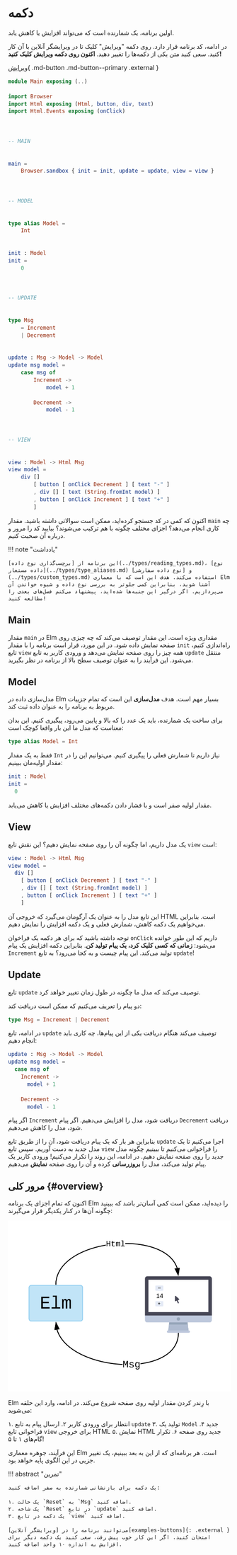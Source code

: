 # دکمه

اولین برنامه، یک شمارنده است که می‌تواند افزایش یا کاهش یابد.

در ادامه، کد برنامه قرار دارد. روی دکمه "ویرایش" کلیک تا در ویرایشگر آنلاین با آن کار کنید. سعی کنید متن یکی از دکمه‌ها را تغییر دهید. **اکنون روی دکمه ویرایش کلیک کنید!**

[ویرایش](https://elm-lang.org/examples/buttons){ .md-button .md-button--primary .external }

```elm linenums="1"
module Main exposing (..)

import Browser
import Html exposing (Html, button, div, text)
import Html.Events exposing (onClick)



-- MAIN


main =
    Browser.sandbox { init = init, update = update, view = view }



-- MODEL


type alias Model =
    Int


init : Model
init =
    0



-- UPDATE


type Msg
    = Increment
    | Decrement


update : Msg -> Model -> Model
update msg model =
    case msg of
        Increment ->
            model + 1

        Decrement ->
            model - 1



-- VIEW


view : Model -> Html Msg
view model =
    div []
        [ button [ onClick Decrement ] [ text "-" ]
        , div [] [ text (String.fromInt model) ]
        , button [ onClick Increment ] [ text "+" ]
        ]
```

اکنون که کمی در کد جستجو کرده‌اید، ممکن است سوالاتی داشته باشید. مقدار `main` چه کاری انجام می‌دهد؟ اجزای مختلف چگونه با هم ترکیب می‌شوند؟ بیایید کد را مرور و درباره آن صحبت کنیم.

!!! note "یادداشت"

	این برنامه از [برچسب‌گذاری نوع داده](../types/reading_types.md)، [نوع داده مستعار](../types/type_aliases.md) و [نوع داده سفارشی](../types/custom_types.md) استفاده می‌کند. هدف این است که با معماری Elm آشنا شوید، بنابراین کمی جلوتر به بررسی نوع داده و شیوه خواندن آن می‌پردازیم. اگر درگیر این جنبه‌ها شده‌اید، پیشنهاد می‌کنم فصل‌های بعدی را مطالعه کنید!

## Main

مقدار `main` در Elm مقداری ویژه است. این مقدار توصیف می‌کند که چه چیزی روی صفحه نمایش داده شود. در این مورد، قرار است برنامه را با مقدار `init` راه‌اندازی کنیم، تابع `view` همه چیز را روی صفحه نمایش می‌دهد و ورودی کاربر به تابع `update` منتقل می‌شود. این فرآیند را به عنوان توصیف سطح بالا از برنامه در نظر بگیرید.

## Model

مدل‌سازی داده در Elm بسیار مهم است. هدف **مدل‌سازی** این است که تمام جزییات مربوط به برنامه را به عنوان داده ثبت کند.

برای ساخت یک شمارنده، باید یک عدد را که بالا و پایین می‌رود، پیگیری کنیم. این بدان معناست که مدل ما این بار واقعا کوچک است:

```elm
type alias Model = Int
```

فقط به یک مقدار `Int` نیاز داریم تا شمارش فعلی را پیگیری کنیم. می‌توانیم این را در مقدار اولیه‌مان ببینیم:

```elm
init : Model
init =
  0
```

مقدار اولیه صفر است و با فشار دادن دکمه‌های مختلف افزایش یا کاهش می‌یابد.

## View

یک مدل داریم، اما چگونه آن را روی صفحه نمایش دهیم؟ این نقش تابع `view` است:

```elm
view : Model -> Html Msg
view model =
  div []
    [ button [ onClick Decrement ] [ text "-" ]
    , div [] [ text (String.fromInt model) ]
    , button [ onClick Increment ] [ text "+" ]
    ]
```

این تابع مدل را به عنوان یک آرگومان می‌گیرد که خروجی آن HTML است. بنابراین می‌خواهیم یک دکمه کاهش، شمارش فعلی و یک دکمه افزایش را نمایش دهیم.

توجه داشته باشید که برای هر دکمه یک فراخوان `onClick` داریم که این طور خوانده می‌شود: **زمانی که کسی کلیک کرد، یک پیام تولید کن**. بنابراین دکمه افزایش یک پیام `Increment` تولید می‌کند. این پیام چیست و به کجا می‌رود؟ به تابع `update`!

## Update

تابع `update` توصیف می‌کند که مدل ما چگونه در طول زمان تغییر خواهد کرد.

دو پیام را تعریف می‌کنیم که ممکن است دریافت کند:

```elm
type Msg = Increment | Decrement
```

در ادامه، تابع `update` توصیف می‌کند هنگام دریافت یکی از این پیام‌ها، چه کاری باید انجام دهیم:

```elm
update : Msg -> Model -> Model
update msg model =
  case msg of
    Increment ->
      model + 1

    Decrement ->
      model - 1
```

اگر پیام `Increment` دریافت شود، مدل را افزایش می‌دهیم. اگر پیام `Decrement` دریافت شود، مدل را کاهش می‌دهیم.

بنابراین هر بار که یک پیام دریافت شود، آن را از طریق تابع `update` اجرا می‌کنیم تا یک مدل جدید به دست آوریم. سپس تابع `view` را فراخوانی می‌کنیم تا ببینیم چگونه مدل جدید را روی صفحه نمایش دهیم. در ادامه، این روند را تکرار می‌کنیم! ورودی کاربر یک پیام تولید می‌کند، مدل را **بروزرسانی** کرده و آن را روی صفحه **نمایش** می‌دهیم.

## مرور کلی {#overview}

اکنون که تمام اجزای یک برنامه Elm را دیده‌اید، ممکن است کمی آسان‌تر باشد که ببینید چگونه آن‌ها در کنار یکدیگر قرار می‌گیرند:

![نمودار معماری Elm](../assets/diagrams/buttons.svg)

Elm با رِندر کردن مقدار اولیه روی صفحه شروع می‌کند. در ادامه، وارد این حلقه می‌شوید:

۱. انتظار برای ورودی کاربر
۲. ارسال پیام به تابع `update`
۳. تولید یک `Model` جدید
۴. فراخوانی تابع `view` برای خروجی HTML
۵. نمایش HTML جدید روی صفحه
۶. تکرار گام‌های ۱ تا ۵!

این فرآیند، جوهره معماری Elm است. هر برنامه‌ای که از این به بعد ببینیم، یک تغییر جزیی در این الگوی پایه خواهد بود.

!!! abstract "تمرین"

	یک دکمه برای بازنشانی شمارنده به صفر اضافه کنید:

	۱. یک حالت `Reset` به `Msg` اضافه کنید.
	۲. یک شاخه `Reset` در تابع `update` اضافه کنید.
	۳. یک دکمه در تابع `view` اضافه کنید.

	می‌توانید برنامه را در [ویرایشگر آنلاین][examples-buttons]{: .external } امتحان کنید. اگر این کار خوب پیش رفت، سعی کنید یک دکمه دیگر برای افزایش به اندازه ۱۰ واحد اضافه کنید.

[examples-buttons]: https://elm-lang.org/examples/buttons